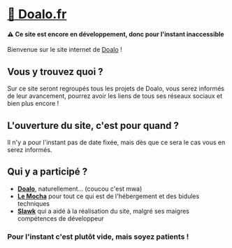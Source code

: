 # [💾 Doalo.fr](https://doalo.fr)
<h4>⚠️ Ce site est encore en développement, donc pour l'instant inaccessible</h4>

Bienvenue sur le site internet de [Doalo](https://twitter.com/Doalou) !

## Vous y trouvez quoi ? 
Sur ce site seront regroupés tous les projets de Doalo, vous serez informés de leur avancement, pourrez avoir les liens de tous ses réseaux sociaux et bien plus encore !

## L'ouverture du site, c'est pour quand ?
Il n'y a pour l'instant pas de date fixée, mais dès que ce sera le cas vous en serez informés.

## Qui y a participé ?

* **[Doalo](https://twitter.com/Doalou)**, naturellement... (coucou c'est mwa)
* **[Le Mocha](https://www.twitch.tv/le_mocha)** pour tout ce qui est de l'hébergement et des bidules techniques
* **[Slawk](https://twitter.com/SlawkLeGrand)** qui a aidé à la réalisation du site, malgré ses maigres compétences de développeur

<h3>Pour l'instant c'est plutôt vide, mais soyez patients !</h3>
